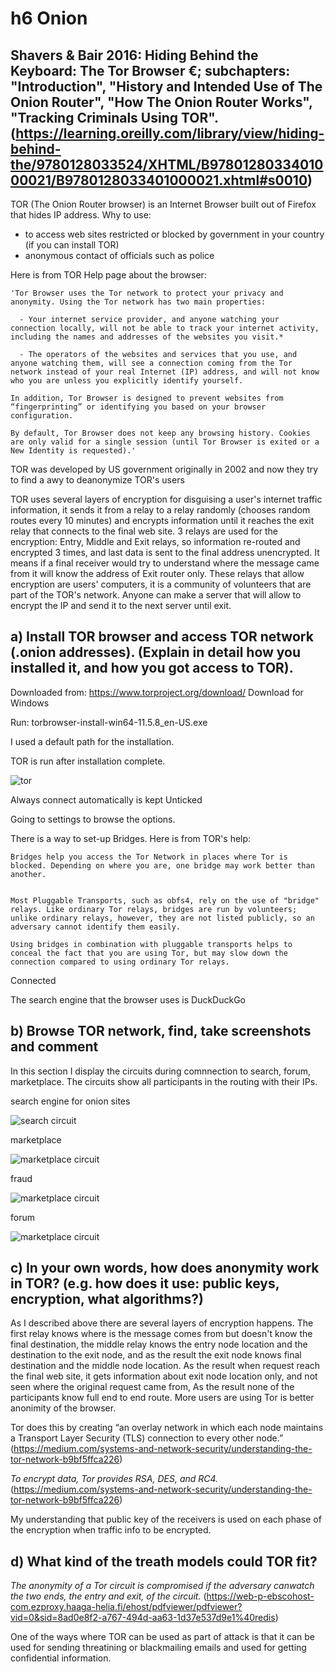# h6 Onion

## Shavers & Bair 2016: Hiding Behind the Keyboard: The Tor Browser €; subchapters: "Introduction", "History and Intended Use of The Onion Router", "How The Onion Router Works", "Tracking Criminals Using TOR". (https://learning.oreilly.com/library/view/hiding-behind-the/9780128033524/XHTML/B9780128033401000021/B9780128033401000021.xhtml#s0010)

TOR (The Onion Router browser) is an Internet Browser built out of Firefox that hides IP address.
Why to use:
- to access web sites restricted or blocked by government in your country (if you can install TOR)
- anonymous contact of officials such as police

Here is from TOR Help page about the browser:
```
'Tor Browser uses the Tor network to protect your privacy and anonymity. Using the Tor network has two main properties:

  - Your internet service provider, and anyone watching your connection locally, will not be able to track your internet activity, including the names and addresses of the websites you visit.*

  - The operators of the websites and services that you use, and anyone watching them, will see a connection coming from the Tor network instead of your real Internet (IP) address, and will not know who you are unless you explicitly identify yourself.  

In addition, Tor Browser is designed to prevent websites from “fingerprinting” or identifying you based on your browser configuration.

By default, Tor Browser does not keep any browsing history. Cookies are only valid for a single session (until Tor Browser is exited or a New Identity is requested).'
```
TOR was developed by US government originally in 2002 and now they try to find a awy to deanonymize TOR's users

TOR uses several layers of encryption for disguising a user's internet traffic information, it sends it from a relay to a relay randomly (chooses random routes every 10 minutes) and encrypts information until it reaches the exit relay that connects to the final web site. 3 relays are used for the encryption: Entry, Middle and Exit relays, so information re-routed and encrypted 3 times, and last data is sent to the final address unencrypted. It means if a final receiver would try to understand where the message came from it will know the address of Exit router only.
These relays that allow encryption are users' computers, it is a community of volunteers that are part of the TOR's network. Anyone can make a server that will allow to encrypt the IP and send it to the next server until exit.

## a) Install TOR browser and access TOR network (.onion addresses). (Explain in detail how you installed it, and how you got access to TOR).

Downloaded from: https://www.torproject.org/download/
Download for Windows

Run: torbrowser-install-win64-11.5.8_en-US.exe

I used a default path for the installation.

TOR is run after installation complete.

![tor](TOR_HOME.png)

Always connect automatically is kept Unticked

Going to settings to browse the options.

There is a way to set-up Bridges. Here is from TOR's help:

```
Bridges help you access the Tor Network in places where Tor is blocked. Depending on where you are, one bridge may work better than another.


Most Pluggable Transports, such as obfs4, rely on the use of "bridge" relays. Like ordinary Tor relays, bridges are run by volunteers; unlike ordinary relays, however, they are not listed publicly, so an adversary cannot identify them easily.

Using bridges in combination with pluggable transports helps to conceal the fact that you are using Tor, but may slow down the connection compared to using ordinary Tor relays.
```
Connected

The search engine that the browser uses is DuckDuckGo

## b) Browse TOR network, find, take screenshots and comment

In this section I display the circuits during comnnection to search, forum, marketplace. The circuits show all participants in the routing with their IPs.

search engine for onion sites

![search circuit](search.png)

marketplace

![marketplace circuit](marketplace.png)

fraud

![marketplace circuit](fraud.png)

forum

![marketplace circuit](forum.png)


## c) In your own words, how does anonymity work in TOR? (e.g. how does it use: public keys, encryption, what algorithms?)

As I described above there are several layers of encryption happens. The first relay knows where is the message comes from but doesn't know the final destination, the middle relay knows the entry node location and the destination to the exit node, and as the result the exit node knows final destination and the middle node location. As the result when request reach the final web site, it gets information about exit node location only, and not seen where the original request came from, As the result none of the participants know full end to end route. More users are using Tor is better anonimity of the browser.

Tor does this by creating “an overlay network in which each node maintains a Transport Layer Security (TLS) connection to every other node.” (https://medium.com/systems-and-network-security/understanding-the-tor-network-b9bf5ffca226)

*To encrypt data, Tor provides RSA, DES, and RC4.* (https://medium.com/systems-and-network-security/understanding-the-tor-network-b9bf5ffca226)

My understanding that public key of the receivers is used on each phase of the encryption when traffic info to be encrypted.


## d) What kind of the treath models could TOR fit?

*The anonymity of a Tor circuit is compromised if the adversary canwatch the two ends, the entry and exit, of the circuit.* (https://web-p-ebscohost-com.ezproxy.haaga-helia.fi/ehost/pdfviewer/pdfviewer?vid=0&sid=8ad0e8f2-a767-494d-aa63-1d37e537d9e1%40redis)

One of the ways where TOR can be used as part of attack is that it can be used for sending threatining or blackmailing emails and used for getting confidential information.





